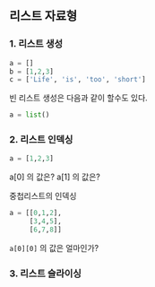 ## 리스트 자료형

### 1. 리스트 생성

```python
a = []
b = [1,2,3]
c = ['Life', 'is', 'too', 'short']
```

빈 리스트 생성은 다음과 같이 할수도 있다.

```python
a = list()
```



### 2. 리스트 인덱싱

```python
a = [1,2,3]
```

a[0] 의 값은?
a[1] 의 값은?



중첩리스트의 인덱싱

```python
a = [[0,1,2],
     [3,4,5],
     [6,7,8]]
```

`a[0][0]`  의 값은 얼마인가?



### 3. 리스트 슬라이싱

